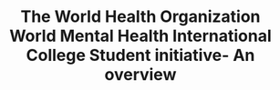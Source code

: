 --- 
abstract: '' 
authors: 
 - P Cuijpers
 -  RP Auerbach
 -  C Benjet
 -  R Bruffaerts
 -  admin
 -  E Karyotaki
 -  ...
doi: '10.1002/mpr.1761' 
featured: false 
publication: '*International journal of methods in psychiatric research*, 162' 
publication_short: '' 
publishDate: '2019-01-01' 
title: 'The World Health Organization World Mental Health International College Student initiative- An overview' 
url_code: '' 
url_dataset: '' 
url_pdf: '' 
url_poster: '' 
url_project: '' 
url_slides: '' 
url_source: '' 
url_video: '' 
---